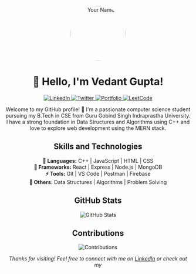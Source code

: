 <!-- Header -->
<p align="center">
  <img src="https://avatars.githubusercontent.com/u/111710495?s=400&u=d9273accca69aaf519f0864784c39663ac6d9094&v=4" alt="Your Name" width="150" height="150"  style="border-radius: 50%;">
</p>
<h1 align="center">👋 Hello, I'm Vedant Gupta!</h1>

<!-- Badges -->
<p align="center">
  <a href="https://www.linkedin.com/in/https://www.linkedin.com/in/vedantgupta28" target="_blank">
    <img src="https://img.shields.io/badge/-LinkedIn-blue?style=flat-square&logo=linkedin&logoColor=white" alt="LinkedIn">
  </a>
  <a href="https://twitter.com/your-twitter-handle" target="_blank">
    <img src="https://img.shields.io/badge/-Twitter-1DA1F2?style=flat-square&logo=twitter&logoColor=white" alt="Twitter">
  </a>
  <a href="https://vedantgupta.com" target="_blank">
    <img src="https://img.shields.io/badge/-Portfolio-orange?style=flat-square" alt="Portfolio">
  </a>
  <a href="https://leetcode.com/vedantuu" target="_blank">
    <img src="https://img.shields.io/badge/-LeetCode-important?style=flat-square&logo=leetcode&logoColor=white" alt="LeetCode">
  </a>
</p>

<!-- Introduction -->
<p align="center">
  Welcome to my GitHub profile! 🚀 I'm a passionate computer science student pursuing my B.Tech in CSE from Guru Gobind Singh Indraprastha University. I have a strong foundation in Data Structures and Algorithms using C++ and love to explore web development using the MERN stack.
</p>

<!-- Skills -->
<h2 align="center">Skills and Technologies</h2>
<p align="center">
  <strong>🚀 Languages:</strong> C++ | JavaScript | HTML | CSS <br>
  <strong>🌟 Frameworks:</strong> React | Express | Node.js | MongoDB <br>
  <strong>⚡ Tools:</strong> Git | VS Code | Postman | Firebase <br>
  <strong>🧠 Others:</strong> Data Structures | Algorithms | Problem Solving
</p>

<!-- Projects -->
<!-- <h2 align="center">Highlighted Projects</h2>
<p align="center">
  🌟 <a href="project-1-url"></a> <br>
  ✨ <a href="project-2-url">Project 2</a> <br>
  💡 <a href="project-3-url">Project 3</a>
</p> -->

<!-- GitHub Stats -->
<h2 align="center">GitHub Stats</h2>
<p align="center">
  <img src="https://github-readme-stats.vercel.app/api?username=2vedant8&show_icons=true&count_private=true&theme=radical" alt="GitHub Stats">
</p>

<!-- Contributions -->
<h2 align="center">Contributions</h2>
<p align="center">
  <img src="https://github-readme-streak-stats.herokuapp.com/?user=2vedant8&theme=radical" alt="Contributions">
</p>

<!-- Footer -->
<p align="center">
  <em>Thanks for visiting! Feel free to connect with me on <a href="https://www.linkedin.com/in/your-linkedin-url">LinkedIn</a> or check out my <a href

